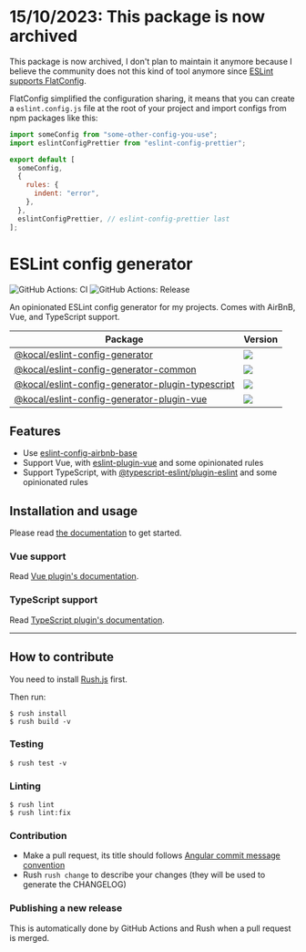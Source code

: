 # 15/10/2023: This package is now archived

This package is now archived, I don't plan to maintain it anymore because I believe the community does not this kind of tool anymore since [ESLint supports FlatConfig](https://eslint.org/docs/latest/use/configure/configuration-files-new).

FlatConfig simplified the configuration sharing, it means that you can create a `eslint.config.js` file at the root of your project and import configs from npm packages like this:

```js
import someConfig from "some-other-config-you-use";
import eslintConfigPrettier from "eslint-config-prettier";

export default [
  someConfig,
  {
    rules: {
      indent: "error",
    },
  },
  eslintConfigPrettier, // eslint-config-prettier last
];
```

# ESLint config generator

![GitHub Actions: CI](https://github.com/kocal/eslint-config-generator/workflows/CI/badge.svg)
![GitHub Actions: Release](https://github.com/kocal/eslint-config-generator/workflows/Release/badge.svg)

An opinionated ESLint config generator for my projects. Comes with AirBnB, Vue, and TypeScript support.

| Package                                                                          | Version                                                                                                                                                          |
| -------------------------------------------------------------------------------- | ---------------------------------------------------------------------------------------------------------------------------------------------------------------- |
| [@kocal/eslint-config-generator](./packages/eslint-config-generator)             | [![](https://img.shields.io/npm/v/@kocal/eslint-config-generator)](https://npmjs.org/package/@kocal/eslint-config-generator)                                     |
| [@kocal/eslint-config-generator-common](./packages/common)                       | [![](https://img.shields.io/npm/v/@kocal/eslint-config-generator-common)](https://npmjs.org/package/@kocal/eslint-config-generator-common)                       |
| [@kocal/eslint-config-generator-plugin-typescript](./packages/plugin-typescript) | [![](https://img.shields.io/npm/v/@kocal/eslint-config-generator-plugin-typescript)](https://npmjs.org/package/@kocal/eslint-config-generator-plugin-typescript) |
| [@kocal/eslint-config-generator-plugin-vue](./packages/plugin-vue)               | [![](https://img.shields.io/npm/v/@kocal/eslint-config-generator-plugin-vue)](https://npmjs.org/package/@kocal/eslint-config-generator-plugin-vue)               |

## Features

- Use [eslint-config-airbnb-base](https://github.com/airbnb/javascript/tree/master/packages/eslint-config-airbnb-base)
- Support Vue, with [eslint-plugin-vue](https://github.com/vuejs/eslint-plugin-vue) and some opinionated rules
- Support TypeScript, with [@typescript-eslint/plugin-eslint](https://github.com/typescript-eslint/typescript-eslint/tree/master/packages/eslint-plugin/) and some opinionated rules

## Installation and usage

Please read [the documentation](./packages/eslint-config-generator) to get started.

### Vue support

Read [Vue plugin's documentation](./packages/plugin-vue/README.md).

### TypeScript support

Read [TypeScript plugin's documentation](./packages/plugin-typescript/README.md).

---

## How to contribute

You need to install [Rush.js](https://rushjs.io/pages/intro/get_started/) first.

Then run:

```shell
$ rush install
$ rush build -v
```

### Testing

```shell
$ rush test -v
```

### Linting

```shell
$ rush lint
$ rush lint:fix
```

### Contribution

- Make a pull request, its title should follows [Angular commit message convention](https://github.com/angular/angular/blob/master/CONTRIBUTING.md#commit-message-format)
- Rush `rush change` to describe your changes (they will be used to generate the CHANGELOG)

### Publishing a new release

This is automatically done by GitHub Actions and Rush when a pull request is merged.
